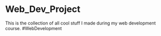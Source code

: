 # Web_Dev_Project
This is the collection of all cool stuff I made during my web development course.
#WebDevelopment